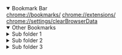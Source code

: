 <!DOCTYPE html>
<html lang='en'>
<head>
	<meta charset='UTF-8'>
	<meta name='viewport' content='width=device-width, initial-scale=1.0'>
	<title>Bookmarks</title>
	<link rel='stylesheet' href='../assets/bookmarks_styles.css'>
	<link rel='icon' href='../assets/favicon.ico'>
</head>
<body>
<details open>
<summary>Bookmark Bar</summary>
<a href='chrome://bookmarks/' target='_blank'>chrome://bookmarks/</a>
<a href='chrome://extensions/' target='_blank'>chrome://extensions/</a>
<a href='chrome://settings/clearBrowserData' target='_blank'>chrome://settings/clearBrowserData</a>

</details>
<details open>
<summary>Other Bookmarks</summary>
<details class='child'>
<summary>Sub folder 1</summary><a href='https://www.com.net.org/dummy' target='_blank'>lorem ipsum</a>
<a href='https://www.com.net.org/dummy' target='_blank'>lorem ipsum</a>
<a href='https://www.com.net.org/dummy' target='_blank'>lorem ipsum</a>
<a href='https://www.com.net.org/dummy' target='_blank'>lorem ipsum</a>
<a href='https://www.com.net.org/dummy' target='_blank'>lorem ipsum</a>
<a href='https://www.com.net.org/dummy' target='_blank'>lorem ipsum</a>
<a href='https://www.com.net.org/dummy' target='_blank'>lorem ipsum</a>
<a href='https://www.com.net.org/dummy' target='_blank'>lorem ipsum</a>
<a href='https://www.com.net.org/dummy' target='_blank'>lorem ipsum</a>
<a href='https://www.com.net.org/dummy' target='_blank'>lorem ipsum</a>
<a href='https://www.com.net.org/dummy' target='_blank'>lorem ipsum</a>
<a href='https://www.com.net.org/dummy' target='_blank'>lorem ipsum</a>
<a href='https://www.com.net.org/dummy' target='_blank'>lorem ipsum</a>
<a href='https://www.com.net.org/dummy' target='_blank'>lorem ipsum</a>
<a href='https://www.com.net.org/dummy' target='_blank'>lorem ipsum</a>
<a href='https://www.com.net.org/dummy' target='_blank'>lorem ipsum</a>
<a href='https://www.com.net.org/dummy' target='_blank'>lorem ipsum</a>
<a href='https://www.com.net.org/dummy' target='_blank'>lorem ipsum</a>
<a href='https://www.com.net.org/dummy' target='_blank'>lorem ipsum</a>
<a href='https://www.com.net.org/dummy' target='_blank'>lorem ipsum</a>
<a href='https://www.com.net.org/dummy' target='_blank'>lorem ipsum</a>
<a href='https://www.com.net.org/dummy' target='_blank'>lorem ipsum</a>
<a href='https://www.com.net.org/dummy' target='_blank'>lorem ipsum</a>
<a href='https://www.com.net.org/dummy' target='_blank'>lorem ipsum</a>
<a href='https://www.com.net.org/dummy' target='_blank'>lorem ipsum</a>
<a href='https://www.com.net.org/dummy' target='_blank'>lorem ipsum</a>
<a href='https://www.com.net.org/dummy' target='_blank'>lorem ipsum</a>
<a href='https://www.com.net.org/dummy' target='_blank'>lorem ipsum</a>
<a href='https://www.com.net.org/dummy' target='_blank'>lorem ipsum</a>
<a href='https://www.com.net.org/dummy' target='_blank'>lorem ipsum</a>
<details class='child'>
<summary>Sub sub folder 1</summary><a href='https://www.com.net.org/dummy' target='_blank'>lorem ipsum</a>
<a href='https://www.com.net.org/dummy' target='_blank'>lorem ipsum</a>
<a href='https://www.com.net.org/dummy' target='_blank'>lorem ipsum</a>
<a href='https://www.com.net.org/dummy' target='_blank'>lorem ipsum</a>
<a href='https://www.com.net.org/dummy' target='_blank'>lorem ipsum</a>
<a href='https://www.com.net.org/dummy' target='_blank'>lorem ipsum</a>
<a href='https://www.com.net.org/dummy' target='_blank'>lorem ipsum</a>
<a href='https://www.com.net.org/dummy' target='_blank'>lorem ipsum</a>
<a href='https://www.com.net.org/dummy' target='_blank'>lorem ipsum</a>
<a href='https://www.com.net.org/dummy' target='_blank'>lorem ipsum</a>
<a href='https://www.com.net.org/dummy' target='_blank'>lorem ipsum</a>
<a href='https://www.com.net.org/dummy' target='_blank'>lorem ipsum</a>
<a href='https://www.com.net.org/dummy' target='_blank'>lorem ipsum</a>
<a href='https://www.com.net.org/dummy' target='_blank'>lorem ipsum</a>
<a href='https://www.com.net.org/dummy' target='_blank'>lorem ipsum</a>
<a href='https://www.com.net.org/dummy' target='_blank'>lorem ipsum</a>
<a href='https://www.com.net.org/dummy' target='_blank'>lorem ipsum</a>
<a href='https://www.com.net.org/dummy' target='_blank'>lorem ipsum</a>
<a href='https://www.com.net.org/dummy' target='_blank'>lorem ipsum</a>
<a href='https://www.com.net.org/dummy' target='_blank'>lorem ipsum</a>
<a href='https://www.com.net.org/dummy' target='_blank'>lorem ipsum</a>
<a href='https://www.com.net.org/dummy' target='_blank'>lorem ipsum</a>
<a href='https://www.com.net.org/dummy' target='_blank'>lorem ipsum</a>
<a href='https://www.com.net.org/dummy' target='_blank'>lorem ipsum</a>
<a href='https://www.com.net.org/dummy' target='_blank'>lorem ipsum</a>
<a href='https://www.com.net.org/dummy' target='_blank'>lorem ipsum</a>
<a href='https://www.com.net.org/dummy' target='_blank'>lorem ipsum</a>
<a href='https://www.com.net.org/dummy' target='_blank'>lorem ipsum</a>
<a href='https://www.com.net.org/dummy' target='_blank'>lorem ipsum</a>
<a href='https://www.com.net.org/dummy' target='_blank'>lorem ipsum</a>
</details><details class='child'>
<summary>Sub sub folder 2</summary><a href='https://www.com.net.org/dummy' target='_blank'>lorem ipsum</a>
<a href='https://www.com.net.org/dummy' target='_blank'>lorem ipsum</a>
<a href='https://www.com.net.org/dummy' target='_blank'>lorem ipsum</a>
<a href='https://www.com.net.org/dummy' target='_blank'>lorem ipsum</a>
<a href='https://www.com.net.org/dummy' target='_blank'>lorem ipsum</a>
<a href='https://www.com.net.org/dummy' target='_blank'>lorem ipsum</a>
<a href='https://www.com.net.org/dummy' target='_blank'>lorem ipsum</a>
<a href='https://www.com.net.org/dummy' target='_blank'>lorem ipsum</a>
<a href='https://www.com.net.org/dummy' target='_blank'>lorem ipsum</a>
<a href='https://www.com.net.org/dummy' target='_blank'>lorem ipsum</a>
<a href='https://www.com.net.org/dummy' target='_blank'>lorem ipsum</a>
<a href='https://www.com.net.org/dummy' target='_blank'>lorem ipsum</a>
<a href='https://www.com.net.org/dummy' target='_blank'>lorem ipsum</a>
<a href='https://www.com.net.org/dummy' target='_blank'>lorem ipsum</a>
<a href='https://www.com.net.org/dummy' target='_blank'>lorem ipsum</a>
<a href='https://www.com.net.org/dummy' target='_blank'>lorem ipsum</a>
<a href='https://www.com.net.org/dummy' target='_blank'>lorem ipsum</a>
<a href='https://www.com.net.org/dummy' target='_blank'>lorem ipsum</a>
<a href='https://www.com.net.org/dummy' target='_blank'>lorem ipsum</a>
<a href='https://www.com.net.org/dummy' target='_blank'>lorem ipsum</a>
<a href='https://www.com.net.org/dummy' target='_blank'>lorem ipsum</a>
<a href='https://www.com.net.org/dummy' target='_blank'>lorem ipsum</a>
<a href='https://www.com.net.org/dummy' target='_blank'>lorem ipsum</a>
<a href='https://www.com.net.org/dummy' target='_blank'>lorem ipsum</a>
<a href='https://www.com.net.org/dummy' target='_blank'>lorem ipsum</a>
<a href='https://www.com.net.org/dummy' target='_blank'>lorem ipsum</a>
<a href='https://www.com.net.org/dummy' target='_blank'>lorem ipsum</a>
<a href='https://www.com.net.org/dummy' target='_blank'>lorem ipsum</a>
<a href='https://www.com.net.org/dummy' target='_blank'>lorem ipsum</a>
<a href='https://www.com.net.org/dummy' target='_blank'>lorem ipsum</a>
</details><details class='child'>
<summary>Sub sub folder 3</summary><a href='https://www.com.net.org/dummy' target='_blank'>lorem ipsum</a>
<a href='https://www.com.net.org/dummy' target='_blank'>lorem ipsum</a>
<a href='https://www.com.net.org/dummy' target='_blank'>lorem ipsum</a>
<a href='https://www.com.net.org/dummy' target='_blank'>lorem ipsum</a>
<a href='https://www.com.net.org/dummy' target='_blank'>lorem ipsum</a>
<a href='https://www.com.net.org/dummy' target='_blank'>lorem ipsum</a>
<a href='https://www.com.net.org/dummy' target='_blank'>lorem ipsum</a>
<a href='https://www.com.net.org/dummy' target='_blank'>lorem ipsum</a>
<a href='https://www.com.net.org/dummy' target='_blank'>lorem ipsum</a>
<a href='https://www.com.net.org/dummy' target='_blank'>lorem ipsum</a>
<a href='https://www.com.net.org/dummy' target='_blank'>lorem ipsum</a>
<a href='https://www.com.net.org/dummy' target='_blank'>lorem ipsum</a>
<a href='https://www.com.net.org/dummy' target='_blank'>lorem ipsum</a>
<a href='https://www.com.net.org/dummy' target='_blank'>lorem ipsum</a>
<a href='https://www.com.net.org/dummy' target='_blank'>lorem ipsum</a>
<a href='https://www.com.net.org/dummy' target='_blank'>lorem ipsum</a>
<a href='https://www.com.net.org/dummy' target='_blank'>lorem ipsum</a>
<a href='https://www.com.net.org/dummy' target='_blank'>lorem ipsum</a>
<a href='https://www.com.net.org/dummy' target='_blank'>lorem ipsum</a>
<a href='https://www.com.net.org/dummy' target='_blank'>lorem ipsum</a>
<a href='https://www.com.net.org/dummy' target='_blank'>lorem ipsum</a>
<a href='https://www.com.net.org/dummy' target='_blank'>lorem ipsum</a>
<a href='https://www.com.net.org/dummy' target='_blank'>lorem ipsum</a>
<a href='https://www.com.net.org/dummy' target='_blank'>lorem ipsum</a>
<a href='https://www.com.net.org/dummy' target='_blank'>lorem ipsum</a>
<a href='https://www.com.net.org/dummy' target='_blank'>lorem ipsum</a>
<a href='https://www.com.net.org/dummy' target='_blank'>lorem ipsum</a>
<a href='https://www.com.net.org/dummy' target='_blank'>lorem ipsum</a>
<a href='https://www.com.net.org/dummy' target='_blank'>lorem ipsum</a>
<a href='https://www.com.net.org/dummy' target='_blank'>lorem ipsum</a>
</details></details><details class='child'>
<summary>Sub folder 2</summary><a href='https://www.com.net.org/dummy' target='_blank'>lorem ipsum</a>
<a href='https://www.com.net.org/dummy' target='_blank'>lorem ipsum</a>
<a href='https://www.com.net.org/dummy' target='_blank'>lorem ipsum</a>
<a href='https://www.com.net.org/dummy' target='_blank'>lorem ipsum</a>
<a href='https://www.com.net.org/dummy' target='_blank'>lorem ipsum</a>
<a href='https://www.com.net.org/dummy' target='_blank'>lorem ipsum</a>
<a href='https://www.com.net.org/dummy' target='_blank'>lorem ipsum</a>
<a href='https://www.com.net.org/dummy' target='_blank'>lorem ipsum</a>
<a href='https://www.com.net.org/dummy' target='_blank'>lorem ipsum</a>
<a href='https://www.com.net.org/dummy' target='_blank'>lorem ipsum</a>
<a href='https://www.com.net.org/dummy' target='_blank'>lorem ipsum</a>
<a href='https://www.com.net.org/dummy' target='_blank'>lorem ipsum</a>
<a href='https://www.com.net.org/dummy' target='_blank'>lorem ipsum</a>
<a href='https://www.com.net.org/dummy' target='_blank'>lorem ipsum</a>
<a href='https://www.com.net.org/dummy' target='_blank'>lorem ipsum</a>
<a href='https://www.com.net.org/dummy' target='_blank'>lorem ipsum</a>
<a href='https://www.com.net.org/dummy' target='_blank'>lorem ipsum</a>
<a href='https://www.com.net.org/dummy' target='_blank'>lorem ipsum</a>
<a href='https://www.com.net.org/dummy' target='_blank'>lorem ipsum</a>
<a href='https://www.com.net.org/dummy' target='_blank'>lorem ipsum</a>
<a href='https://www.com.net.org/dummy' target='_blank'>lorem ipsum</a>
<a href='https://www.com.net.org/dummy' target='_blank'>lorem ipsum</a>
<a href='https://www.com.net.org/dummy' target='_blank'>lorem ipsum</a>
<a href='https://www.com.net.org/dummy' target='_blank'>lorem ipsum</a>
<a href='https://www.com.net.org/dummy' target='_blank'>lorem ipsum</a>
<a href='https://www.com.net.org/dummy' target='_blank'>lorem ipsum</a>
<a href='https://www.com.net.org/dummy' target='_blank'>lorem ipsum</a>
<a href='https://www.com.net.org/dummy' target='_blank'>lorem ipsum</a>
<a href='https://www.com.net.org/dummy' target='_blank'>lorem ipsum</a>
<a href='https://www.com.net.org/dummy' target='_blank'>lorem ipsum</a>
<details class='child'>
<summary>Sub sub folder 1</summary><a href='https://www.com.net.org/dummy' target='_blank'>lorem ipsum</a>
<a href='https://www.com.net.org/dummy' target='_blank'>lorem ipsum</a>
<a href='https://www.com.net.org/dummy' target='_blank'>lorem ipsum</a>
<a href='https://www.com.net.org/dummy' target='_blank'>lorem ipsum</a>
<a href='https://www.com.net.org/dummy' target='_blank'>lorem ipsum</a>
<a href='https://www.com.net.org/dummy' target='_blank'>lorem ipsum</a>
<a href='https://www.com.net.org/dummy' target='_blank'>lorem ipsum</a>
<a href='https://www.com.net.org/dummy' target='_blank'>lorem ipsum</a>
<a href='https://www.com.net.org/dummy' target='_blank'>lorem ipsum</a>
<a href='https://www.com.net.org/dummy' target='_blank'>lorem ipsum</a>
<a href='https://www.com.net.org/dummy' target='_blank'>lorem ipsum</a>
<a href='https://www.com.net.org/dummy' target='_blank'>lorem ipsum</a>
<a href='https://www.com.net.org/dummy' target='_blank'>lorem ipsum</a>
<a href='https://www.com.net.org/dummy' target='_blank'>lorem ipsum</a>
<a href='https://www.com.net.org/dummy' target='_blank'>lorem ipsum</a>
<a href='https://www.com.net.org/dummy' target='_blank'>lorem ipsum</a>
<a href='https://www.com.net.org/dummy' target='_blank'>lorem ipsum</a>
<a href='https://www.com.net.org/dummy' target='_blank'>lorem ipsum</a>
<a href='https://www.com.net.org/dummy' target='_blank'>lorem ipsum</a>
<a href='https://www.com.net.org/dummy' target='_blank'>lorem ipsum</a>
<a href='https://www.com.net.org/dummy' target='_blank'>lorem ipsum</a>
<a href='https://www.com.net.org/dummy' target='_blank'>lorem ipsum</a>
<a href='https://www.com.net.org/dummy' target='_blank'>lorem ipsum</a>
<a href='https://www.com.net.org/dummy' target='_blank'>lorem ipsum</a>
<a href='https://www.com.net.org/dummy' target='_blank'>lorem ipsum</a>
<a href='https://www.com.net.org/dummy' target='_blank'>lorem ipsum</a>
<a href='https://www.com.net.org/dummy' target='_blank'>lorem ipsum</a>
<a href='https://www.com.net.org/dummy' target='_blank'>lorem ipsum</a>
<a href='https://www.com.net.org/dummy' target='_blank'>lorem ipsum</a>
<a href='https://www.com.net.org/dummy' target='_blank'>lorem ipsum</a>
</details><details class='child'>
<summary>Sub sub folder 2</summary><a href='https://www.com.net.org/dummy' target='_blank'>lorem ipsum</a>
<a href='https://www.com.net.org/dummy' target='_blank'>lorem ipsum</a>
<a href='https://www.com.net.org/dummy' target='_blank'>lorem ipsum</a>
<a href='https://www.com.net.org/dummy' target='_blank'>lorem ipsum</a>
<a href='https://www.com.net.org/dummy' target='_blank'>lorem ipsum</a>
<a href='https://www.com.net.org/dummy' target='_blank'>lorem ipsum</a>
<a href='https://www.com.net.org/dummy' target='_blank'>lorem ipsum</a>
<a href='https://www.com.net.org/dummy' target='_blank'>lorem ipsum</a>
<a href='https://www.com.net.org/dummy' target='_blank'>lorem ipsum</a>
<a href='https://www.com.net.org/dummy' target='_blank'>lorem ipsum</a>
<a href='https://www.com.net.org/dummy' target='_blank'>lorem ipsum</a>
<a href='https://www.com.net.org/dummy' target='_blank'>lorem ipsum</a>
<a href='https://www.com.net.org/dummy' target='_blank'>lorem ipsum</a>
<a href='https://www.com.net.org/dummy' target='_blank'>lorem ipsum</a>
<a href='https://www.com.net.org/dummy' target='_blank'>lorem ipsum</a>
<a href='https://www.com.net.org/dummy' target='_blank'>lorem ipsum</a>
<a href='https://www.com.net.org/dummy' target='_blank'>lorem ipsum</a>
<a href='https://www.com.net.org/dummy' target='_blank'>lorem ipsum</a>
<a href='https://www.com.net.org/dummy' target='_blank'>lorem ipsum</a>
<a href='https://www.com.net.org/dummy' target='_blank'>lorem ipsum</a>
<a href='https://www.com.net.org/dummy' target='_blank'>lorem ipsum</a>
<a href='https://www.com.net.org/dummy' target='_blank'>lorem ipsum</a>
<a href='https://www.com.net.org/dummy' target='_blank'>lorem ipsum</a>
<a href='https://www.com.net.org/dummy' target='_blank'>lorem ipsum</a>
<a href='https://www.com.net.org/dummy' target='_blank'>lorem ipsum</a>
<a href='https://www.com.net.org/dummy' target='_blank'>lorem ipsum</a>
<a href='https://www.com.net.org/dummy' target='_blank'>lorem ipsum</a>
<a href='https://www.com.net.org/dummy' target='_blank'>lorem ipsum</a>
<a href='https://www.com.net.org/dummy' target='_blank'>lorem ipsum</a>
<a href='https://www.com.net.org/dummy' target='_blank'>lorem ipsum</a>
</details><details class='child'>
<summary>Sub sub folder 3</summary><a href='https://www.com.net.org/dummy' target='_blank'>lorem ipsum</a>
<a href='https://www.com.net.org/dummy' target='_blank'>lorem ipsum</a>
<a href='https://www.com.net.org/dummy' target='_blank'>lorem ipsum</a>
<a href='https://www.com.net.org/dummy' target='_blank'>lorem ipsum</a>
<a href='https://www.com.net.org/dummy' target='_blank'>lorem ipsum</a>
<a href='https://www.com.net.org/dummy' target='_blank'>lorem ipsum</a>
<a href='https://www.com.net.org/dummy' target='_blank'>lorem ipsum</a>
<a href='https://www.com.net.org/dummy' target='_blank'>lorem ipsum</a>
<a href='https://www.com.net.org/dummy' target='_blank'>lorem ipsum</a>
<a href='https://www.com.net.org/dummy' target='_blank'>lorem ipsum</a>
<a href='https://www.com.net.org/dummy' target='_blank'>lorem ipsum</a>
<a href='https://www.com.net.org/dummy' target='_blank'>lorem ipsum</a>
<a href='https://www.com.net.org/dummy' target='_blank'>lorem ipsum</a>
<a href='https://www.com.net.org/dummy' target='_blank'>lorem ipsum</a>
<a href='https://www.com.net.org/dummy' target='_blank'>lorem ipsum</a>
<a href='https://www.com.net.org/dummy' target='_blank'>lorem ipsum</a>
<a href='https://www.com.net.org/dummy' target='_blank'>lorem ipsum</a>
<a href='https://www.com.net.org/dummy' target='_blank'>lorem ipsum</a>
<a href='https://www.com.net.org/dummy' target='_blank'>lorem ipsum</a>
<a href='https://www.com.net.org/dummy' target='_blank'>lorem ipsum</a>
<a href='https://www.com.net.org/dummy' target='_blank'>lorem ipsum</a>
<a href='https://www.com.net.org/dummy' target='_blank'>lorem ipsum</a>
<a href='https://www.com.net.org/dummy' target='_blank'>lorem ipsum</a>
<a href='https://www.com.net.org/dummy' target='_blank'>lorem ipsum</a>
<a href='https://www.com.net.org/dummy' target='_blank'>lorem ipsum</a>
<a href='https://www.com.net.org/dummy' target='_blank'>lorem ipsum</a>
<a href='https://www.com.net.org/dummy' target='_blank'>lorem ipsum</a>
<a href='https://www.com.net.org/dummy' target='_blank'>lorem ipsum</a>
<a href='https://www.com.net.org/dummy' target='_blank'>lorem ipsum</a>
<a href='https://www.com.net.org/dummy' target='_blank'>lorem ipsum</a>
</details></details><details class='child'>
<summary>Sub folder 3</summary><a href='https://www.com.net.org/dummy' target='_blank'>lorem ipsum</a>
<a href='https://www.com.net.org/dummy' target='_blank'>lorem ipsum</a>
<a href='https://www.com.net.org/dummy' target='_blank'>lorem ipsum</a>
<a href='https://www.com.net.org/dummy' target='_blank'>lorem ipsum</a>
<a href='https://www.com.net.org/dummy' target='_blank'>lorem ipsum</a>
<a href='https://www.com.net.org/dummy' target='_blank'>lorem ipsum</a>
<a href='https://www.com.net.org/dummy' target='_blank'>lorem ipsum</a>
<a href='https://www.com.net.org/dummy' target='_blank'>lorem ipsum</a>
<a href='https://www.com.net.org/dummy' target='_blank'>lorem ipsum</a>
<a href='https://www.com.net.org/dummy' target='_blank'>lorem ipsum</a>
<a href='https://www.com.net.org/dummy' target='_blank'>lorem ipsum</a>
<a href='https://www.com.net.org/dummy' target='_blank'>lorem ipsum</a>
<a href='https://www.com.net.org/dummy' target='_blank'>lorem ipsum</a>
<a href='https://www.com.net.org/dummy' target='_blank'>lorem ipsum</a>
<a href='https://www.com.net.org/dummy' target='_blank'>lorem ipsum</a>
<a href='https://www.com.net.org/dummy' target='_blank'>lorem ipsum</a>
<a href='https://www.com.net.org/dummy' target='_blank'>lorem ipsum</a>
<a href='https://www.com.net.org/dummy' target='_blank'>lorem ipsum</a>
<a href='https://www.com.net.org/dummy' target='_blank'>lorem ipsum</a>
<a href='https://www.com.net.org/dummy' target='_blank'>lorem ipsum</a>
<a href='https://www.com.net.org/dummy' target='_blank'>lorem ipsum</a>
<a href='https://www.com.net.org/dummy' target='_blank'>lorem ipsum</a>
<a href='https://www.com.net.org/dummy' target='_blank'>lorem ipsum</a>
<a href='https://www.com.net.org/dummy' target='_blank'>lorem ipsum</a>
<a href='https://www.com.net.org/dummy' target='_blank'>lorem ipsum</a>
<a href='https://www.com.net.org/dummy' target='_blank'>lorem ipsum</a>
<a href='https://www.com.net.org/dummy' target='_blank'>lorem ipsum</a>
<a href='https://www.com.net.org/dummy' target='_blank'>lorem ipsum</a>
<a href='https://www.com.net.org/dummy' target='_blank'>lorem ipsum</a>
<a href='https://www.com.net.org/dummy' target='_blank'>lorem ipsum</a>
<details class='child'>
<summary>Sub sub folder 1</summary><a href='https://www.com.net.org/dummy' target='_blank'>lorem ipsum</a>
<a href='https://www.com.net.org/dummy' target='_blank'>lorem ipsum</a>
<a href='https://www.com.net.org/dummy' target='_blank'>lorem ipsum</a>
<a href='https://www.com.net.org/dummy' target='_blank'>lorem ipsum</a>
<a href='https://www.com.net.org/dummy' target='_blank'>lorem ipsum</a>
<a href='https://www.com.net.org/dummy' target='_blank'>lorem ipsum</a>
<a href='https://www.com.net.org/dummy' target='_blank'>lorem ipsum</a>
<a href='https://www.com.net.org/dummy' target='_blank'>lorem ipsum</a>
<a href='https://www.com.net.org/dummy' target='_blank'>lorem ipsum</a>
<a href='https://www.com.net.org/dummy' target='_blank'>lorem ipsum</a>
<a href='https://www.com.net.org/dummy' target='_blank'>lorem ipsum</a>
<a href='https://www.com.net.org/dummy' target='_blank'>lorem ipsum</a>
<a href='https://www.com.net.org/dummy' target='_blank'>lorem ipsum</a>
<a href='https://www.com.net.org/dummy' target='_blank'>lorem ipsum</a>
<a href='https://www.com.net.org/dummy' target='_blank'>lorem ipsum</a>
<a href='https://www.com.net.org/dummy' target='_blank'>lorem ipsum</a>
<a href='https://www.com.net.org/dummy' target='_blank'>lorem ipsum</a>
<a href='https://www.com.net.org/dummy' target='_blank'>lorem ipsum</a>
<a href='https://www.com.net.org/dummy' target='_blank'>lorem ipsum</a>
<a href='https://www.com.net.org/dummy' target='_blank'>lorem ipsum</a>
<a href='https://www.com.net.org/dummy' target='_blank'>lorem ipsum</a>
<a href='https://www.com.net.org/dummy' target='_blank'>lorem ipsum</a>
<a href='https://www.com.net.org/dummy' target='_blank'>lorem ipsum</a>
<a href='https://www.com.net.org/dummy' target='_blank'>lorem ipsum</a>
<a href='https://www.com.net.org/dummy' target='_blank'>lorem ipsum</a>
<a href='https://www.com.net.org/dummy' target='_blank'>lorem ipsum</a>
<a href='https://www.com.net.org/dummy' target='_blank'>lorem ipsum</a>
<a href='https://www.com.net.org/dummy' target='_blank'>lorem ipsum</a>
<a href='https://www.com.net.org/dummy' target='_blank'>lorem ipsum</a>
<a href='https://www.com.net.org/dummy' target='_blank'>lorem ipsum</a>
</details><details class='child'>
<summary>Sub sub folder 2</summary><a href='https://www.com.net.org/dummy' target='_blank'>lorem ipsum</a>
<a href='https://www.com.net.org/dummy' target='_blank'>lorem ipsum</a>
<a href='https://www.com.net.org/dummy' target='_blank'>lorem ipsum</a>
<a href='https://www.com.net.org/dummy' target='_blank'>lorem ipsum</a>
<a href='https://www.com.net.org/dummy' target='_blank'>lorem ipsum</a>
<a href='https://www.com.net.org/dummy' target='_blank'>lorem ipsum</a>
<a href='https://www.com.net.org/dummy' target='_blank'>lorem ipsum</a>
<a href='https://www.com.net.org/dummy' target='_blank'>lorem ipsum</a>
<a href='https://www.com.net.org/dummy' target='_blank'>lorem ipsum</a>
<a href='https://www.com.net.org/dummy' target='_blank'>lorem ipsum</a>
<a href='https://www.com.net.org/dummy' target='_blank'>lorem ipsum</a>
<a href='https://www.com.net.org/dummy' target='_blank'>lorem ipsum</a>
<a href='https://www.com.net.org/dummy' target='_blank'>lorem ipsum</a>
<a href='https://www.com.net.org/dummy' target='_blank'>lorem ipsum</a>
<a href='https://www.com.net.org/dummy' target='_blank'>lorem ipsum</a>
<a href='https://www.com.net.org/dummy' target='_blank'>lorem ipsum</a>
<a href='https://www.com.net.org/dummy' target='_blank'>lorem ipsum</a>
<a href='https://www.com.net.org/dummy' target='_blank'>lorem ipsum</a>
<a href='https://www.com.net.org/dummy' target='_blank'>lorem ipsum</a>
<a href='https://www.com.net.org/dummy' target='_blank'>lorem ipsum</a>
<a href='https://www.com.net.org/dummy' target='_blank'>lorem ipsum</a>
<a href='https://www.com.net.org/dummy' target='_blank'>lorem ipsum</a>
<a href='https://www.com.net.org/dummy' target='_blank'>lorem ipsum</a>
<a href='https://www.com.net.org/dummy' target='_blank'>lorem ipsum</a>
<a href='https://www.com.net.org/dummy' target='_blank'>lorem ipsum</a>
<a href='https://www.com.net.org/dummy' target='_blank'>lorem ipsum</a>
<a href='https://www.com.net.org/dummy' target='_blank'>lorem ipsum</a>
<a href='https://www.com.net.org/dummy' target='_blank'>lorem ipsum</a>
<a href='https://www.com.net.org/dummy' target='_blank'>lorem ipsum</a>
<a href='https://www.com.net.org/dummy' target='_blank'>lorem ipsum</a>
</details><details class='child'>
<summary>Sub sub folder 3</summary><a href='https://www.com.net.org/dummy' target='_blank'>lorem ipsum</a>
<a href='https://www.com.net.org/dummy' target='_blank'>lorem ipsum</a>
<a href='https://www.com.net.org/dummy' target='_blank'>lorem ipsum</a>
<a href='https://www.com.net.org/dummy' target='_blank'>lorem ipsum</a>
<a href='https://www.com.net.org/dummy' target='_blank'>lorem ipsum</a>
<a href='https://www.com.net.org/dummy' target='_blank'>lorem ipsum</a>
<a href='https://www.com.net.org/dummy' target='_blank'>lorem ipsum</a>
<a href='https://www.com.net.org/dummy' target='_blank'>lorem ipsum</a>
<a href='https://www.com.net.org/dummy' target='_blank'>lorem ipsum</a>
<a href='https://www.com.net.org/dummy' target='_blank'>lorem ipsum</a>
<a href='https://www.com.net.org/dummy' target='_blank'>lorem ipsum</a>
<a href='https://www.com.net.org/dummy' target='_blank'>lorem ipsum</a>
<a href='https://www.com.net.org/dummy' target='_blank'>lorem ipsum</a>
<a href='https://www.com.net.org/dummy' target='_blank'>lorem ipsum</a>
<a href='https://www.com.net.org/dummy' target='_blank'>lorem ipsum</a>
<a href='https://www.com.net.org/dummy' target='_blank'>lorem ipsum</a>
<a href='https://www.com.net.org/dummy' target='_blank'>lorem ipsum</a>
<a href='https://www.com.net.org/dummy' target='_blank'>lorem ipsum</a>
<a href='https://www.com.net.org/dummy' target='_blank'>lorem ipsum</a>
<a href='https://www.com.net.org/dummy' target='_blank'>lorem ipsum</a>
<a href='https://www.com.net.org/dummy' target='_blank'>lorem ipsum</a>
<a href='https://www.com.net.org/dummy' target='_blank'>lorem ipsum</a>
<a href='https://www.com.net.org/dummy' target='_blank'>lorem ipsum</a>
<a href='https://www.com.net.org/dummy' target='_blank'>lorem ipsum</a>
<a href='https://www.com.net.org/dummy' target='_blank'>lorem ipsum</a>
<a href='https://www.com.net.org/dummy' target='_blank'>lorem ipsum</a>
<a href='https://www.com.net.org/dummy' target='_blank'>lorem ipsum</a>
<a href='https://www.com.net.org/dummy' target='_blank'>lorem ipsum</a>
<a href='https://www.com.net.org/dummy' target='_blank'>lorem ipsum</a>
<a href='https://www.com.net.org/dummy' target='_blank'>lorem ipsum</a>
</details></details>
</details>
</body>
</html>